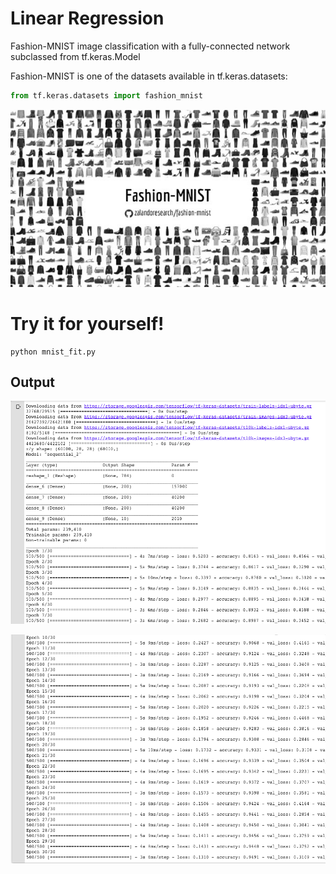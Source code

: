 
# Linear Regression

Fashion-MNIST image classification with a fully-connected network subclassed from tf.keras.Model

Fashion-MNIST is one of the datasets available in tf.keras.datasets:
```python
from tf.keras.datasets import fashion_mnist
```

![](fashion_mnist.png)

# Try it for yourself!

```
python mnist_fit.py
```

## Output

![](FMNIST1.png)

![](FMNIST2.png)